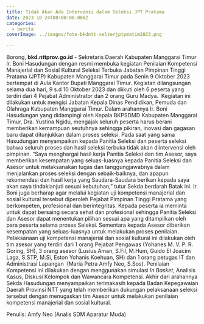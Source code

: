 ```yaml
---
title: Tidak Akan Ada Intervensi dalam Seleksi JPT Pratama
date: 2023-10-24T00:00:00.000Z
categories:
  - berita
coverImage: ../images/foto-bkdntt-selterjptpmatim2023.png

---
```


Borong, **bkd.nttprov.go.id** - Sekretaris Daerah Kabupaten Manggarai Timur Ir. Boni Hasudungan dengan resmi membuka kegiatan Penilaian Kompetensi Manajerial dan Sosial Kultural Seleksi Terbuka Jabatan Pimpinan Tinggi Pratama (JPTP) Kabupaten Manggarai Timur pada Senin 9 Oktober 2023 bertempat di Aula Kantor Bupati Manggarai Timur. Kegiatan dilangsungan selama dua hari, 9 s.d 10 Oktober 2023 dan diikuti oleh 6 peserta yang terdiri dari 4 Pejabat Administrator dan 2 orang Guru Madya.  Kegiatan ini dilakukan untuk mengisi Jabatan Kepala Dinas Pendidikan, Pemuda dan Olahraga Kabupaten Manggarai Timur. Dalam arahannya Ir. Boni Hasudungan yang didampingi oleh Kepala BKPSDMD Kabupaten Manggarai Timur, Dra. Yustina Ngidu, mengajak seluruh peserta harus berani memberikan kemampuan seutuhnya sehingga pikiran, inovasi dan gagasan baru dapat ditunjukkan dalam proses seleksi. Pada saat yang sama Hasudungan menyampaikan kepada Panitia Seleksi dan peserta seleksi bahwa seluruh proses dan hasil seleksi terbuka tidak akan diintervensi oleh pimpinan. “Saya menghargai hasil kerja Panitia Seleksi dan tim Asesor, saya memberikan kesempatan yang seluas-luasnya kepada Panitia Seleksi dan Asesor untuk melaksanakan tugas dan tanggungjawabnya dalam menjalankan proses seleksi dengan sebaik-baiknya, dan apapun rekomendasi dan hasil kerja yang Saudara-Saudara berikan kepada saya akan saya tindaklanjuti sesuai kebutuhan,” tutur Sekda berdarah Batak ini. Ir. Boni juga berharap agar melalui kegiatan uji kompetensi manajerial dan sosial kultural tersebut diperoleh Pejabat Pimpinan Tinggi Pratama yang berkompeten, profesional dan berintegritas. Kepada peserta ia meminta untuk dapat bersaing secara sehat dan profesional sehingga Panitia Seleksi dan Asesor dapat menentukan pilihan sesuai apa yang ditampilkan oleh para peserta selama proses Seleksi. Sementara kepada Asesor diberikan kesempatan yang seluas-luasnya untuk melakukan proses penilaian. Pelaksanaan uji kompetensi manajerial dan sosial kultural ini dilakukan oleh tim asesor yang terdiri dari 1 orang Pejabat Pengawas (Yohanes M. V. P. R. Goring, SH), 3 orang asesor (Lusius Aman, S.Fil, M.Hum, Guido El Joacim Laga, S.STP, M.Si, Eston Yohanis Koehuan, SH) dan 1 orang petugas IT dan Administrasi Lapangan  (Maria Petra Amfy Neo, S.Sos). Penilaian Kompetensi ini dilakukan dengan menggunakan simulasi *In Basket*, Analisis Kasus, Diskusi Kelompok dan Wawancara Kompetensi. Akhir dari arahannya Sekda Hasudungan menyampaikan terimakasih kepada Badan Kepegawaian Daerah Provinsi NTT yang telah memberikan dukungan pelaksanaan seleksi tersebut dengan menugaskan tim Asesor untuk melakukan penilaian kompetensi manajerial dan sosial kultural.

Penulis: Amfy Neo (Analis SDM Aparatur Muda)
